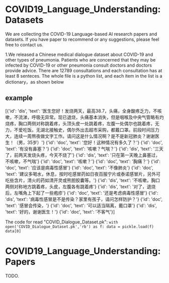 # COVID19_Language_Understanding: Datasets
We are collecting the COVID-19 Language-based AI research papers and datasets. If you have paper to recommend or any suggestions, please feel free to contact us.

1.We released a Chinese medical dialogue dataset about COVID-19 and other types of pneumonia. Patients who are concerned that they may be infected by COVID-19 or other pneumonia consult doctors and doctors provide advice. There are 12789 consultations and each consultation has at least 8 senteces.
The whole file is a python list, and each item in the list is a dictionary，as shown below
## example
[{'id': 'dis', 'text': '医生您好！发烧两天，最高38.7，头痛，全身酸疼乏力，不咳嗽，不流涕，呼吸无异常。现已退烧，头痛基本消失，但是咽喉及中央气管略有灼烧疼，胸口两侧对称跳着疼，头顶头皮一处跳着疼，左腹一处偶尔也跳着疼，无力，不爱吃饭。无湖北接触史，偶尔外出去超市采购，都戴口罩。前段时间压力大，连续一周熬夜做文字工作。请问这是什么情况啊？是不是新冠肺炎？谢谢医生！（男，35岁）'}
{'id': 'doc', 'text': '您好！这种情况有多久了？'}
{'id': 'doc', 'text': '有没有鼻塞？'}
{'id': 'doc', 'text': '咳嗽？气喘？'}
{'id': 'dis', 'text': '三天了，前两天发烧头疼，今天不烧了'}
{'id': 'dis', 'text': '只在第一天晚上鼻塞过，不咳嗽，不气喘'}
{'id': 'doc', 'text': '咳嗽？'}
{'id': 'doc', 'text': '胸痛？'}
{'id': 'doc', 'text': '应该是病毒性感冒'}
{'id': 'doc', 'text': '不像肺炎'}
{'id': 'doc', 'text': '建议多喝水，休息，按时吃感冒药如日夜百服宁片或泰诺感冒片，另外可吃些含片，清火的药如清开灵或熊胆胶囊等。'}
{'id': 'dis', 'text': '不咳嗽，胸口两侧对称地方跳着疼，头皮，左腹各有跳着疼'}
{'id': 'dis', 'text': '对了，退烧后，左嘴角上下起了一些疱疹'}
{'id': 'doc', 'text': '还是考虑病毒性感冒'}
{'id': 'dis', 'text': '病毒性感冒是不是传染？家里有孩子，请问怎样防护？'}
{'id': 'doc', 'text': '感冒会传染，'}
{'id': 'doc', 'text': '可以适当隔离，戴口罩'}
{'id': 'dis', 'text': '好的，谢谢医生！'}
{'id': 'doc', 'text': '不客气'}]

The code for read "COVID_Dialogue_Dataset.pk":
`
with open('COVID_Dialogue_Dataset.pk','rb') as f:
    data = pickle.load(f)
data[0]
`
# COVID19_Language_Understanding: Papers
TODO.

